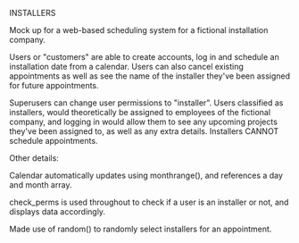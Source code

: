 INSTALLERS

Mock up for a web-based scheduling system for a fictional installation company.

Users or "customers" are able to create accounts, log in and schedule an installation date from a calendar. Users can also cancel existing appointments as well as see the name of the installer they've been assigned for future appointments.

Superusers can change user permissions to "installer". Users classified as installers, would theoretically be assigned to employees of the fictional company, and logging in would allow them to see any upcoming projects they've been assigned to, as well as any extra details. Installers CANNOT schedule appointments.

Other details:

Calendar automatically updates using monthrange(), and references a day and month array.

check_perms is used throughout to check if a user is an installer or not, and displays data accordingly.

Made use of random() to randomly select installers for an appointment.
